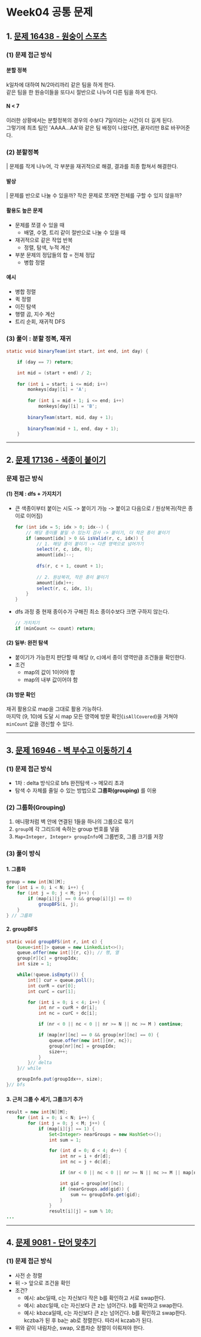 # Week04 공통 문제

## 1. [문제 16438 - 원숭이 스포츠](https://www.acmicpc.net/problem/16438)
### (1) 문제 접근 방식
#### 분할 정복
k일차에 대하여 N/2마리까리 같은 팀을 하게 한다.<br>
같은 팀을 한 원숭이들을 또다시 절반으로 나누어 다른 팀을 하게 한다.

#### N < 7
이러한 상황에서는 분할정복의 경우의 수보다 7일이라는 시간이 더 길게 된다.<br>
그렇기에 최초 팀인 'AAAA...AA'와 같은 팀 배정이 나왔다면, 끝자리만 B로 바꾸어준다. 

### (2) 분할정복
| 문제를 작게 나누어, 각 부분을 재귀적으로 해결, 결과를 최종 합쳐서 해결한다.

#### 발상
| 문제를 반으로 나눌 수 있을까? 작은 문제로 쪼개면 전체를 구할 수 있지 않을까?

#### 활용도 높은 문제
- 문제를 쪼갤 수 있을 때
    - 배열, 수열, 트리 같이 절반으로 나눌 수 있을 때
- 재귀적으로 같은 작업 반복
    - 정렬, 탐색, 누적 계산
- 부분 문제의 정답들의 합 = 전체 정답
    - 병합 정렬

#### 예시
- 병합 정렬
- 퀵 정렬
- 이진 탐색
- 행렬 곱, 지수 계산
- 트리 순회, 재귀적 DFS

### (3) 풀이 : 분할 정복, 재귀
``` java
static void binaryTeam(int start, int end, int day) {

    if (day == 7) return;

    int mid = (start + end) / 2;
		
	for (int i = start; i <= mid; i++)
        monkeys[day][i] = 'A';
		
		for (int i = mid + 1; i <= end; i++)
			monkeys[day][i] = 'B';
		
		binaryTeam(start, mid, day + 1);
		
		binaryTeam(mid + 1, end, day + 1);
	}
```

---

## 2. [문제 17136 - 색종이 붙이기](https://www.acmicpc.net/problem/17136)
### 문제 접근 방식
#### (1) 전체 :  dfs + 가지치기
- 큰 색종이부터 붙이는 시도 -> 붙이기 가능 -> 붙이고 다음으로 / 원상복귀(작은 종이로 이어짐)
    ``` java
    for (int idx = 5; idx > 0; idx--) {
        // 해당 종이를 붙일 수 있는지 검사 -> 붙이기, 더 작은 종이 붙이기
        if (amount[idx] > 0 && isValid(r, c, idx)) {
            // 1. 해당 종이 붙이기 -> 다른 영역으로 넘어가기
            select(r, c, idx, 0);
            amount[idx]--;
            
            dfs(r, c + 1, count + 1);
            
            // 2. 원상복귀, 작은 종이 붙이기
            amount[idx]++;
            select(r, c, idx, 1);
        }
    }
    ```

- dfs 과정 중 현재 종이수가 구해진 최소 종이수보다 크면 구하지 않는다.
    ``` java
    // 가지치기
    if (minCount <= count) return;
    ```
  
#### (2) 일부: 완전 탐색
- 붙이기가 가능한지 판단할 때 해당 (r, c)에서 종이 영역만큼 조건들을 확인한다.
- 조건
    - map의 값이 1이어야 함
    - map의 내부 값이어야 함

#### (3) 방문 확인
재귀 활용으로 map을 그대로 활용 가능하다. <br>
마지막 (9, 10)에 도달 시 map 모든 영역에 방문 확인(`isAllCovered`)을 거쳐야 `minCount` 값을 갱신할 수 있다.

---

## 3. [문제 16946 - 벽 부수고 이동하기 4](https://www.acmicpc.net/problem/16946)
### (1) 문제 접근 방식
- 1차 : delta 방식으로 bfs 완전탐색  -> 메모리 초과
- 탐색 수 자체를 줄일 수 있는 방법으로 **그룹화(grouping)** 를 이용

### (2) 그룹화(Grouping)
1. 애니팡처럼 벽 안에 연결된 1들을 하나의 그룹으로 묶기
2. `group`에 각 그리드에 속하는 group 번호를 넣음
3. `Map<Integer, Integer> groupInfo`에 그룹번호, 그룹 크기를 저장

### (3) 풀이 방식
#### 1. 그룹화
``` java
group = new int[N][M];
for (int i = 0; i < N; i++) {
	for (int j = 0; j < M; j++) {
		if (map[i][j] == 0 && group[i][j] == 0)
			groupBFS(i, j);
	}
} // 그룹화
```

#### 2. groupBFS
``` java
static void groupBFS(int r, int c) {
	Queue<int[]> queue = new LinkedList<>();
	queue.offer(new int[]{r, c}); // 행, 열
	group[r][c] = groupIdx;
	int size = 1;

	while(!queue.isEmpty()) {
		int[] cur = queue.poll();
		int curR = cur[0];
		int curC = cur[1];

		for (int i = 0; i < 4; i++) {
			int nr = curR + dr[i];
			int nc = curC + dc[i];

			if (nr < 0 || nc < 0 || nr >= N || nc >= M ) continue;

			if (map[nr][nc] == 0 && group[nr][nc] == 0) {
				queue.offer(new int[]{nr, nc});
				group[nr][nc] = groupIdx;
				size++;
			}
		}// delta
	}// while

	groupInfo.put(groupIdx++, size);
}// bfs
```

#### 3. 근처 그룹 수 세기, 그룹크기 추가
``` java
result = new int[N][M];
	for (int i = 0; i < N; i++) {
		for (int j = 0; j < M; j++) {
			if (map[i][j] == 1) {
				Set<Integer> nearGroups = new HashSet<>();
				int sum = 1;

				for (int d = 0; d < 4; d++) {
					int nr = i + dr[d];
					int nc = j + dc[d];

					if (nr < 0 || nc < 0 || nr >= N || nc >= M || map[nr][nc] == 1) continue;

					int gid = group[nr][nc];
					if (nearGroups.add(gid)) {
						sum += groupInfo.get(gid);
					}
				}
				result[i][j] = sum % 10;
...
```
---

## 4. [문제 9081 - 단어 맞추기](https://www.acmicpc.net/problem/9081)
### (1) 문제 접근 방식
- 사전 순 정렬
- 뒤 -> 앞으로 조건을 확인
- 조건?
	- 예시: abc일때, c는 자신보다 작은 b를 확인하고 서로 swap한다.
 	- 예시: abzc일때, c는 자신보다 큰 z는 넘어간다. b를 확인하고 swap한다.
	- 예시: kbzca일때, c는 자신보다 큰 z는 넘어간다. b를 확인하고 swap한다. kczba가 된 후 ba는 ab로 정렬한다. 따라서 kczab가 된다.
- 위와 같이 내림차순, swap, 오름차순 정렬이 이뤄져야 한다.

